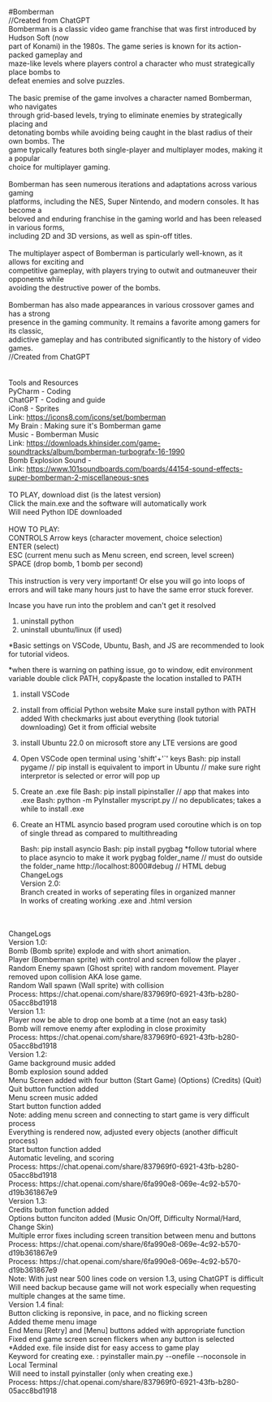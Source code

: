 #Bomberman
<br />//Created from ChatGPT
<br />Bomberman is a classic video game franchise that was first introduced by Hudson Soft (now
<br />part of Konami) in the 1980s. The game series is known for its action-packed gameplay and 
<br />maze-like levels where players control a character who must strategically place bombs to 
<br />defeat enemies and solve puzzles.
<br />
<br />The basic premise of the game involves a character named Bomberman, who navigates 
<br />through grid-based levels, trying to eliminate enemies by strategically placing and 
<br />detonating bombs while avoiding being caught in the blast radius of their own bombs. The 
<br />game typically features both single-player and multiplayer modes, making it a popular 
<br />choice for multiplayer gaming.
<br />
<br />Bomberman has seen numerous iterations and adaptations across various gaming 
<br />platforms, including the NES, Super Nintendo, and modern consoles. It has become a 
<br />beloved and enduring franchise in the gaming world and has been released in various forms, 
<br />including 2D and 3D versions, as well as spin-off titles.
<br />
<br />The multiplayer aspect of Bomberman is particularly well-known, as it allows for exciting and 
<br />competitive gameplay, with players trying to outwit and outmaneuver their opponents while 
<br />avoiding the destructive power of the bombs.
<br />
<br />Bomberman has also made appearances in various crossover games and has a strong 
<br />presence in the gaming community. It remains a favorite among gamers for its classic, 
<br />addictive gameplay and has contributed significantly to the history of video games.
<br />//Created from ChatGPT
<br />
<br />
<br /> Tools and Resources
<br />      PyCharm - Coding
<br />      ChatGPT - Coding and guide
<br />      iCon8 - Sprites
<br />      Link:  https://icons8.com/icons/set/bomberman
<br />      My Brain :  Making sure it's Bomberman game
<br />      Music - Bomberman Music
<br />      Link:  https://downloads.khinsider.com/game-soundtracks/album/bomberman-turbografx-16-1990
<br />      Bomb Explosion Sound - 
<br />      Link:  https://www.101soundboards.com/boards/44154-sound-effects-super-bomberman-2-miscellaneous-snes
<br />
<br />      TO PLAY, download dist (is the latest version)
<br />      Click the main.exe and the software will automatically work
<br />      Will need Python IDE downloaded
<br />
<br />      HOW TO PLAY:
<br />      CONTROLS  Arrow keys (character movement, choice selection)
<br />                ENTER (select)
<br />                ESC (current menu such as Menu screen, end screen, level screen)
<br />                SPACE (drop bomb, 1 bomb per second)
<br />                
This instruction is very very important! Or else you will go into
loops of errors and will take many hours just to have the same error
stuck forever.

Incase you have run into the problem and can't get it resolved
1. uninstall python
2. uninstall ubuntu/linux (if used)

*Basic settings on VSCode, Ubuntu, Bash, and JS are recommended to look
for tutorial videos.

*when there is warning on pathing issue, go to window, edit environment variable
	double click PATH, copy&paste the location installed to PATH

1. install VSCode
2. install from official Python website
	Make sure install python with PATH added
	With checkmarks just about everything (look tutorial downloading)
	Get it from official website
3. install Ubuntu 22.0 on microsoft store
	any LTE versions are good

3. Open VSCode
	open terminal using 'shift'+'`' keys
	Bash: pip install pygame // pip install is equivalent to import in Ubuntu
				// make sure right interpretor is selected or error will pop up

4. Create an .exe file
	Bash: pip install pipinstaller // app that makes into .exe
	Bash: python -m PyInstaller myscript.py	// no depublicates; takes a while to install .exe
	
5. Create an HTML
	asyncio based program used coroutine which is on top of single thread 
	as compared to multithreading

	Bash: pip install asyncio 
	Bash: pip install pygbag
	*follow tutorial where to place asyncio to make it work
	pygbag folder_name	// must do outside the folder_name
	http://localhost:8000#debug	// HTML debug
<br />ChangeLogs
<br />Version 2.0:
<br />      Branch created in works of seperating files in organized manner
<br />      In works of creating working .exe and .html version                
<br />
<br />ChangeLogs
<br />Version 1.0: 
<br />      Bomb (Bomb sprite) explode and with short animation. 
<br />      Player (Bomberman sprite) with control and screen follow the player . 
<br />      Random Enemy spawn (Ghost sprite) with random movement. Player removed upon collision AKA lose game.
<br />      Random Wall spawn (Wall sprite) with collision
<br />      Process:  https://chat.openai.com/share/837969f0-6921-43fb-b280-05acc8bd1918
<br />Version 1.1:
<br />      Player now be able to drop one bomb at a time (not an easy task)
<br />      Bomb will remove enemy after exploding in close proximity
<br />      Process:  https://chat.openai.com/share/837969f0-6921-43fb-b280-05acc8bd1918
<br />Version 1.2: 
<br />      Game background music added
<br />      Bomb explosion sound added
<br />      Menu Screen added with four button (Start Game) (Options) (Credits) (Quit)
<br />      Quit button function added
<br />      Menu screen music added
<br />      Start button function added
<br />      Note: adding menu screen and connecting to start game is very difficult process
<br />      Everything is rendered now, adjusted every objects (another difficult process)
<br />      Start button function added
<br />      Automatic leveling, and scoring 
<br />      Process:  https://chat.openai.com/share/837969f0-6921-43fb-b280-05acc8bd1918
<br />      Process:  https://chat.openai.com/share/6fa990e8-069e-4c92-b570-d19b361867e9
<br />Version 1.3: 
<br />      Credits button function added
<br />      Options button funciton added (Music On/Off, Difficulty Normal/Hard, Change Skin)
<br />      Multiple error fixes including screen transition between menu and buttons
<br />      Process:  https://chat.openai.com/share/6fa990e8-069e-4c92-b570-d19b361867e9
<br />      Process:  https://chat.openai.com/share/6fa990e8-069e-4c92-b570-d19b361867e9
<br />      Note: With just near 500 lines code on version 1.3, using ChatGPT is difficult
<br />      Will need backup because game will not work especially when requesting 
<br />      multiple changes at the same time.
<br />Version 1.4 final: 
<br />      Button clicking is reponsive, in pace, and no flicking screen
<br />      Added theme menu image  
<br />      End Menu [Retry] and [Menu] buttons added with appropriate function
<br />      Fixed end game screen screen flickers when any button is selected 
<br />      *Added exe. file inside dist for easy access to game play
<br />      Keyword for creating exe. : pyinstaller main.py  --onefile --noconsole in Local Terminal
<br />      Will need to install pyinstaller (only when creating exe.)
<br />      Process:  https://chat.openai.com/share/837969f0-6921-43fb-b280-05acc8bd1918
<br />
<br />   
<br />   
<br />   
<br />   
<br />   
<br />   
<br />   
<br />   



